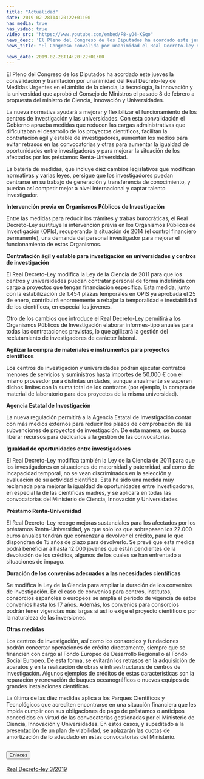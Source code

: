 ```yaml
---
title: "Actualidad"
date: 2019-02-28T14:20:22+01:00
has_media: true
has_video: true
video_src: "https://www.youtube.com/embed/F8-yO4-KSqo"
news_desc: 'El Pleno del Congreso de los Diputados ha acordado este jueves la convalidación y tramitación por unanimidad del Real Decreto-ley de Medidas Urgentes en el ámbito de la ciencia, la tecnología, la innovación y la universidad que aprobó el Consejo de Ministros el pasado 8 de febrero a propuesta del ministro de Ciencia, Innovación y Universidades.<b>Este contenido incluye:</b> <i class="fa-solid fa-earth-europe"></i>'
news_title: "El Congreso convalida por unanimidad el Real Decreto-ley de medidas para mejorar la investigación científica"

news_date: 2019-02-28T14:20:22+01:00
---
```

<p>El Pleno del Congreso de los Diputados ha acordado este jueves la convalidación y tramitación por unanimidad del Real Decreto-ley de Medidas Urgentes en el ámbito de la ciencia, la tecnología, la innovación y la universidad que aprobó el Consejo de Ministros el pasado 8 de febrero a propuesta del ministro de Ciencia, Innovación y Universidades.</p>
<p>La nueva normativa ayudará a mejorar y flexibilizar el funcionamiento de los centros de investigación y las universidades. Con esta convalidación el Gobierno aprueba medidas que reducen las cargas administrativas que dificultaban el desarrollo de los proyectos científicos, facilitan la contratación ágil y estable de investigadores, aumentan los medios para evitar retrasos en las convocatorias y otras para aumentar la igualdad de oportunidades entre investigadores y para mejorar la situación de los afectados por los préstamos Renta-Universidad.</p>
<p>La batería de medidas, que incluye diez cambios legislativos que modifican normativas y varias leyes, persigue que los investigadores puedan centrarse en su trabajo de generación y transferencia de conocimiento, y puedan así competir mejor a nivel internacional y captar talento investigador.</p>
<p><b>Intervención previa en Organismos Públicos de Investigación</b></p>
<p>Entre las medidas para reducir los trámites y trabas burocráticas, el Real Decreto-Ley sustituye la intervención previa en los Organismos Públicos de Investigación (OPIs), recuperando la situación de 2014 (el control financiero permanente), una demanda del personal investigador para mejorar el funcionamiento de estos Organismos.</p>
<p><b>Contratación ágil y estable para investigación en universidades y centros de investigación</b></p>
<p>El Real Decreto-Ley modifica la Ley de la Ciencia de 2011 para que los centros y universidades puedan contratar personal de forma indefinida con cargo a proyectos que tengan financiación específica. Esta medida, junto con la estabilización de 1.454 plazas temporales en OPIS ya aprobada el 25 de enero, contribuirá enormemente a rebajar la temporalidad e inestabilidad de los científicos, en especial los jóvenes.</p>
<p>Otro de los cambios que introduce el Real Decreto-Ley permitirá a los Organismos Públicos de Investigación elaborar informes-tipo anuales para todas las contrataciones previstas, lo que agilizará la gestión del reclutamiento de investigadores de carácter laboral.</p>
<p><b>Agilizar la compra de materiales e instrumentos para proyectos científicos</b></p>
<p>Los centros de investigación y universidades podrán ejecutar contratos menores de servicios y suministros hasta importes de 50.000 &euro; con el mismo proveedor para distintas unidades, aunque anualmente se superen dichos límites con la suma total de los contratos (por ejemplo, la compra de material de laboratorio para dos proyectos de la misma universidad).</p>
<p><b>Agencia Estatal de Investigación</b></p>
<p>La nueva regulación permitirá a la Agencia Estatal de Investigación contar con más medios externos para reducir los plazos de comprobación de las subvenciones de proyectos de investigación. De esta manera, se busca liberar recursos para dedicarlos a la gestión de las convocatorias.</p>
<p><b>Igualdad de oportunidades entre investigadores</b></p>
<p>El Real Decreto-Ley modifica también la Ley de la Ciencia de 2011 para que los investigadores en situaciones de maternidad y paternidad, así como de incapacidad temporal, no se vean discriminados en la selección y evaluación de su actividad científica. Esta ha sido una medida muy reclamada para mejorar la igualdad de oportunidades entre investigadores, en especial la de las científicas madres, y se aplicará en todas las convocatorias del Ministerio de Ciencia, Innovación y Universidades.</p>
<p><b>Préstamo Renta-Universidad</b></p>
<p>El Real Decreto-Ley recoge mejoras sustanciales para los afectados por los préstamos Renta-Universidad, ya que solo los que sobrepasen los 22.000 euros anuales tendrán que comenzar a devolver el crédito, para lo que dispondrán de 15 años de plazo para devolverlo. Se prevé que esta medida podrá beneficiar a hasta 12.000 jóvenes que están pendientes de la devolución de los créditos, algunos de los cuales se han enfrentado a situaciones de impago.</p>
<p><b>Duración de los convenios adecuados a las necesidades científicas</b></p>
<p>Se modifica la Ley de la Ciencia para ampliar la duración de los convenios de investigación. En el caso de convenios para centros, institutos, consorcios españoles o europeos se amplía el periodo de vigencia de estos convenios hasta los 17 años. Además, los convenios para consorcios podrán tener vigencias más largas si así lo exige el proyecto científico o por la naturaleza de las inversiones.</p>
<p><b>Otras medidas</b></p>
<p>Los centros de investigación, así como los consorcios y fundaciones podrán concertar operaciones de crédito directamente, siempre que se financien con cargo al Fondo Europeo de Desarrollo Regional o al Fondo Social Europeo. De esta forma, se evitarán los retrasos en la adquisición de aparatos y en la realización de obras e infraestructuras de centros de investigación. Algunos ejemplos de créditos de estas características son la reparación y renovación de buques oceanográficos o nuevos equipos de grandes instalaciones científicas.</p>
<p>La última de las diez medidas aplica a los Parques Científicos y Tecnológicos que acrediten encontrarse en una situación financiera que les impida cumplir con sus obligaciones de pago de préstamos o anticipos concedidos en virtud de las convocatorias gestionadas por el Ministerio de Ciencia, Innovación y Universidades. En estos casos, y supeditado a la presentación de un plan de viabilidad, se aplazarán las cuotas de amortización de lo adeudado en estas convocatorias del Ministerio.</p>
<!--
	<div class="row"> 
		<div class="col-12 box_card_title d-flex"> 
			<h3 class="title_separador"><i class="fas fa-download"></i>Información relacionada</h3> 
		</div> 
		<div class="col-lg-12 box_card"> <p>Real Decreto-ley 3/2019</p> 
		</div> 
		<div class="col-lg-12 cards_download_cnt">  
			<div class="row"> 
				<div class="download_card"> 
					<a class="card" href="https://www.boe.es/boe/dias/2019/02/09/" target="_blank"> 
				<div class="card-header"> 
						   <i class="fal fa-download"></i> 
					</div> </a> 
				</div> 		
			</div> 
		</div> 
	</div>
	-->
	<section>
        <article>
            <div class="container">
                <div class="row my-45 justify-content-md-center">
                    <div class="col-md-10 content_collapse">
                        <div class="accordion accordion_alt" id="accordeonAlt">
                            <div class="accordion-item">
                                <h2 class="accordion-header" id="accordionAltHeading2">
                                    <button class="accordion-button" type="button" data-bs-toggle="collapse" data-bs-target="#accordionAlt2" aria-expanded="true" aria-controls="accordionAlt2">
                                        <span class="icon"><i class="fas fa-link"></i></span>Enlaces
                                    </button>
                                </h2>
                                <div id="accordionAlt2" class="accordion-collapse collapse show" aria-labelledby="accordionAltHeading2">
                                    <div class="accordion-body">
                                        <article id="section_link">
                                            <div class="container-fluid sp">
                                                <div class="row w-100">
                                                    <div class="col-12">
                                                        <a href="https://www.boe.es/boe/dias/2019/02/09/" class="btn btn_link_icon" target="_blank">Real Decreto-ley 3/2019 <i class="fas fa-external-link-alt"></i></a>
                                                    </div>
                                                </div>
                                            </div>
                                        </article>
                                    </div>
                                </div>
                            </div>
                        </div>
                    </div>
                </div>
            </div>
        </article>
    </section>
